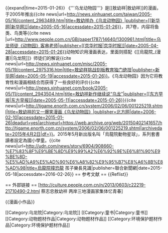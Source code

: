 {{expand|time=2015-01-26}}
《'''乌龙动物园'''》是[[敖幼祥|敖幼祥]]的漫画，于2005年推出<ref name="xinhua1">{{cite news|url=http://news.xinhuanet.com/taiwan/2005-05/16/content_2963489.htm|title=敖幼祥办《乌龙动物园》|publisher=[[新华网|新华网]]|date=2005-05-16|accessdate=2015-01-26}}</ref>，共7卷<ref name="xinhua1" />，内容将鱼类、鸟类等<ref>{{cite news
|url=http://www.people.com.cn/GB/paper1787/14640/1300961.html|title=乌龙师徒《动物园》客串老师|publisher=[[京华时报|京华时报]]|date=2005-04-28|accessdate=2015-01-26}}</ref>动物知识用漫画表达，里面则搭配《[[烏龍院_(漫畫)|乌龙院]]》师徒们的解说<ref name="xinhua2">{{cite news|url=http://news.xinhuanet.com/misc/2005-05/19/content_2975316.htm|title=敖幼祥挑战刻板教育独门绝技|publisher=新华网|date=2005-05-19|accessdate=2015-01-26}}</ref>。《乌龙动物园》因为它将教育性和漫画相结合而获得了一些良好的评价<ref>{{cite news|url=http://news.xinhuanet.com/book/2005-05/11/content_2943504.htm|title=敖幼祥新作继续说“乌龙”|publisher=[[东方早报|东方早报]]|date=2005-05-11|accessdate=2015-01-26}}</ref><ref>{{cite news|url=http://tjgame.enorth.com.cn/system/2006/02/06/001225219.shtml|title=敖幼祥的又一爆笑漫画《乌龙动物园》|publisher=北方网|date=2006-02-10|accessdate=2015-01-26|deadurl=yes|archiveurl=https://web.archive.org/web/20150402141657/http://tjgame.enorth.com.cn/system/2006/02/06/001225219.shtml|archivedate=2015年4月2日|df=}}</ref>。2015年5月新出版名叫「烏龍院動物星球」，系列套書讀者設定為國小學童。<ref>{{cite news|url=http://udn.com/news/story/6904/908660-%E7%83%8F%E9%BE%8D%E9%99%A2%E6%92%9E%E6%81%90%E9%BE%8D-%E5%AD%A9%E5%AD%90%E6%A8%82%E9%95%B7%E8%A6%8B%E8%AD%98|title=烏龍院撞恐龍 孩子樂長見識|publisher=聯合新聞網|date=2015-05-18|accessdate=2016-02-26}}</ref>
== 参考文献 ==
{{Reflist}}

== 外部链接 ==
[http://culture.people.com.cn/n/2013/0603/c22219-21710490-2.html 蔡志忠敖幼祥 两岸三地漫画家集体忆青春]
<!-- 乱码 http://gzdaily.dayoo.com/gb/content/2005-05/12/content_2049029.htm -->

{{漫画小作品}}

[[Category:乌龙院|Category:乌龙院]]
[[Category:童书|Category:童书]]
[[Category:动物题材作品|Category:动物题材作品]]
[[Category:环境保护题材作品|Category:环境保护题材作品]]